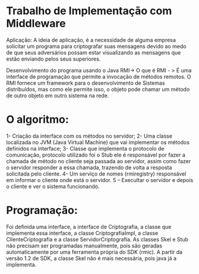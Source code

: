 # Trabalho de Implementação com Middleware

Aplicação: A ideia de aplicação, é a necessidade de alguma empresa solicitar um programa para criptografar suas mensagens devido ao medo de que seus adversários possam estar visualizando as mensagens que estão enviando pelos seus superiores. 

Desenvolvimento do programa usando o Java RMI-> O que é RMI - > É uma interface de programação que permite a invocação de métodos remotos. O RMI fornece um framework para o desenvolvimento de Sistemas distribuídos, mas como ele permite isso, o objeto pode chamar um método de outro objeto em outro sistema na rede. 

# O algoritmo: 

1- Criação da interface com os métodos no servidor;
2- Uma classe localizada no JVM (Java Virtual Machine) que vai implementar os métodos definidos na interface;
3- Classe que implementa o protocolo de comunicação, protocolo utilizado foi o Stub ele é responsável por fazer a chamada de método no cliente seja passada ao servidor, assim como fazer o servidor responder a essa chamada, trazendo de volta a resposta solicitada pelo cliente. 
4- Um serviço de nomes (rmiregistry) responsável em informar o cliente onde está o servidor. 
5 – Execultar o servidor e depois o cliente e ver o sistema funcionando. 

# Programação: 
Foi definida uma interface, a interface de Criptografia, a classe que implementa essa interface, a classe CriptografiaImpl, a classe ClienteCriptografia e a classe ServidorCriptografia.
As classes Skel e Stub não precisam ser programadas manualmente, pois são geradas automaticamente por uma ferramenta própria do SDK (rmic). A partir da versão 1.2 de SDK, a classe Skel não é mais necessária, pois java já a implementa.
